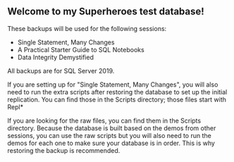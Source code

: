 Welcome to my Superheroes test database!
-----------------------------------------

These backups will be used for the following sessions:

* Single Statement, Many Changes
* A Practical Starter Guide to SQL Notebooks
* Data Integrity Demystified

All backups are for SQL Server 2019.

If you are setting up for "Single Statement, Many Changes", you will also need to run the extra scripts after restoring the database to set up the initial replication. You can find those in the Scripts directory; those files start with Repl* 

If you are looking for the raw files, you can find them in the Scripts directory. Because the database is built based on the demos from other sessions, you can use the raw scripts but you will also need to run the demos for each one to make sure your database is in order. This is why restoring the backup is recommended.

